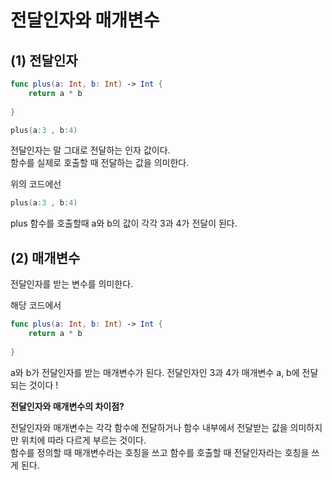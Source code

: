 전달인자와 매개변수 
===

(1) 전달인자 
--- 

```swift
func plus(a: Int, b: Int) -> Int {
    return a * b
    
}

plus(a:3 , b:4)
```

전달인자는 말 그대로 전달하는 인자 값이다.   
함수를 실제로 호출할 때 전달하는 값을 의미한다. 

위의 코드에선 

```swift
plus(a:3 , b:4)
```
plus 함수를 호출할때 a와 b의 값이 각각 3과 4가 전달이 된다. 

(2) 매개변수
---

전달인자를 받는 변수를 의미한다. 

해당 코드에서 

```swift
func plus(a: Int, b: Int) -> Int {
    return a * b
    
}
```
a와 b가 전달인자를 받는 매개변수가 된다. 전달인자인 3과 4가 매개변수 a, b에 전달되는 것이다 ! 

**전달인자와 매개변수의 차이점?**

전달인자와 매개변수는 각각 함수에 전달하거나 함수 내부에서 전달받는 값을 의미하지만 위치에 따라 다르게 부르는 것이다.    
함수를 정의할 때 매개변수라는 호칭을 쓰고 함수를 호출할 때 전달인자라는 호칭을 쓰게 된다. 

